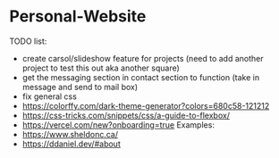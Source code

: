 # Personal-Website

TODO list: 
- create carsol/slideshow feature for projects (need to add another project to test this out aka another square)
- get the messaging section in contact section to function (take in message and send to mail box)
- fix general css 
- https://colorffy.com/dark-theme-generator?colors=680c58-121212
- https://css-tricks.com/snippets/css/a-guide-to-flexbox/
- https://vercel.com/new?onboarding=true
Examples: 
- https://www.sheldonc.ca/
- https://ddaniel.dev/#about
